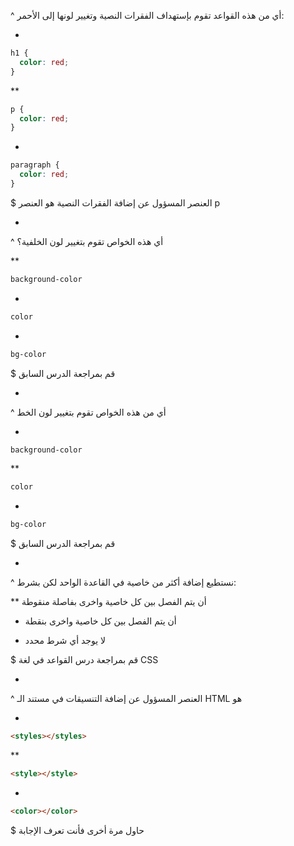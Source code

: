 ^ أي من هذه القواعد تقوم بإستهداف الفقرات النصية وتغيير لونها إلى الأحمر:

*

```css
h1 {
  color: red;
}
```

**

```css
p {
  color: red;
}
```

*

```css
paragraph {
  color: red;
}
```

$ العنصر المسؤول عن إضافة الفقرات النصية هو العنصر p

-

^ أي هذه الخواص تقوم بتغيير لون الخلفية؟


** 

```css
background-color
```

* 

```css
color
```

* 

```css
bg-color
```

$ قم بمراجعة الدرس السابق


-

^ أي من هذه الخواص تقوم بتغيير لون الخط


* 

```css
background-color
```

**

```css
color
```

* 

```css
bg-color
```

$ قم بمراجعة الدرس السابق

-

^ نستطيع إضافة أكثر من خاصية في القاعدة الواحد لكن بشرط:

** أن يتم الفصل بين كل خاصية واخرى بفاصلة منقوطة

* أن يتم الفصل بين كل خاصية واخرى بنقطة

* لا يوجد أي شرط محدد

$ قم بمراجعة درس القواعد في لغة CSS

-

^ العنصر المسؤول عن إضافة التنسيقات في مستند الـ HTML هو


*

```html
<styles></styles>
```

**

```html
<style></style>
```

*

```html
<color></color>
```


$ حاول مرة أخرى فأنت تعرف الإجابة